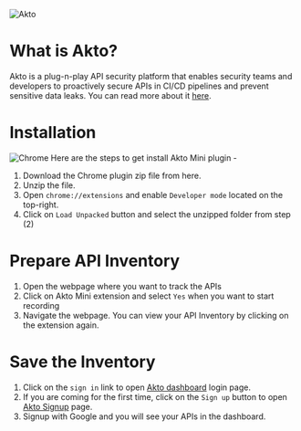 ![Akto](https://app.akto.io/public/favicon.svg)

# What is Akto? 
Akto is a plug-n-play API security platform that enables security teams and developers to proactively secure APIs in CI/CD pipelines and prevent sensitive data leaks. You can read more about it [here](https://www.akto.io).

# Installation
![Chrome](https://icons.iconarchive.com/icons/google/chrome/24/Google-Chrome-icon.png) Here are the steps to get install Akto Mini plugin - 
1. Download the Chrome plugin zip file from here.
2. Unzip the file. 
3. Open `chrome://extensions` and enable `Developer mode` located on the top-right.
4. Click on `Load Unpacked` button and select the unzipped folder from step (2)

# Prepare API Inventory
1. Open the webpage where you want to track the APIs
2. Click on Akto Mini extension and select `Yes` when you want to start recording
3. Navigate the webpage. You can view your API Inventory by clicking on the extension again. 

# Save the Inventory
1. Click on the `sign in` link to open [Akto dashboard](https://app.akto.io) login page. 
2. If you are coming for the first time, click on the `Sign up` button to open [Akto Signup](https://app.akto.io/signup) page. 
3. Signup with Google and you will see your APIs in the dashboard.




